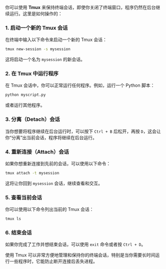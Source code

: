 你可以使用 **Tmux** 来保持终端会话，即使你关闭了终端窗口，程序仍然在后台继续运行。这里是如何操作的：

### 1. 启动一个新的 Tmux 会话
在终端中输入以下命令来启动一个新的 Tmux 会话：

```bash
tmux new-session -s mysession
```

这将启动一个名为 `mysession` 的新会话。

### 2. 在 Tmux 中运行程序
在 Tmux 会话中，你可以正常运行任何程序。例如，运行一个 Python 脚本：

```bash
python myscript.py
```

或者运行其他程序。

### 3. 分离（Detach）会话
当你想要将程序继续在后台运行时，可以按下 `Ctrl + B` 后松开，再按 `D`，这会让你“分离”出当前会话，程序将继续在后台运行。

### 4. 重新连接（Attach）会话
如果你想重新连接到先前的会话，可以使用以下命令：

```bash
tmux attach -t mysession
```

这将让你回到 `mysession` 会话，继续查看和交互。

### 5. 查看当前会话
你可以使用以下命令列出当前的 Tmux 会话：

```bash
tmux ls
```

### 6. 结束会话
如果你完成了工作并想结束会话，可以使用 `exit` 命令或者按 `Ctrl + D`。

使用 Tmux 可以非常方便地管理和保持你的终端会话，特别是当你需要长时间运行一些程序时，它能防止断开连接后丢失进程。